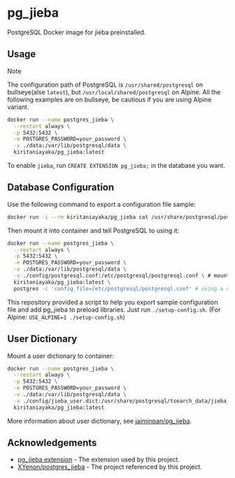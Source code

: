 # pg_jieba

PostgreSQL Docker image for jieba preinstalled.

## Usage

> [!NOTE]
> The configuration path of PostgreSQL is `/usr/shared/postgresql` on bullseye(alse `latest`), but `/usr/local/shared/postgresql` on Alpine. All the following examples are on bullseye, be cautious if you are using Alpine variant.

```sh
docker run --name postgres_jieba \
  --restart always \
  -p 5432:5432 \
  -e POSTGRES_PASSWORD=your_password \
  -v ./data:/var/lib/postgresql/data \
  kiritaniayaka/pg_jieba:latest
```

To enable `jieba`, run `CREATE EXTENSION pg_jieba;` in the database you want.

## Database Configuration

Use the following command to export a configuration file sample:

```sh
docker run -i --rm kiritaniayaka/pg_jieba cat /usr/share/postgresql/postgresql.conf.sample > postgresql.conf
```

Then mount it into container and tell PostgreSQL to using it:

```sh
docker run --name postgres_jieba \
  --restart always \
  -p 5432:5432 \
  -e POSTGRES_PASSWORD=your_password \
  -v ./data:/var/lib/postgresql/data \
  -v ./config/postgresql.conf:/etc/postgresql/postgresql.conf \ # mount a configuration file
  kiritaniayaka/pg_jieba:latest \
  postgres -c 'config_file=/etc/postgresql/postgresql.conf' # using a custom configuration file
```

This repository provided a script to help you export sample configuration file and add pg_jieba to preload libraries. Just run `./setup-config.sh`. (For Alpine: `USE_ALPINE=1 ./setup-config.sh`) 

## User Dictionary

Mount a user dictionary to container:

```sh
docker run --name postgres_jieba \
  --restart always \
  -p 5432:5432 \
  -e POSTGRES_PASSWORD=your_password \
  -v ./data:/var/lib/postgresql/data \
  -v ./config/jieba_user.dict:/usr/share/postgresql/tsearch_data/jieba_user.dict \ # mount user dictionary
  kiritaniayaka/pg_jieba:latest
```

More information about user dictionary, see [jaiminpan/pg_jieba](https://github.com/jaiminpan/pg_jieba).

## Acknowledgements

- [pg_jieba extension](https://github.com/jaiminpan/pg_jieba) - The extension used by this project.
- [XYenon/postgres_jieba](https://github.com/XYenon/postgres_jieba) - The project referenced by this project. 
